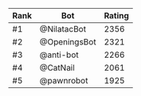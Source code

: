 Rank|Bot|Rating
---|---|---
#1|@NilatacBot|2356
#2|@OpeningsBot|2321
#3|@anti-bot|2266
#4|@CatNail|2061
#5|@pawnrobot|1925

